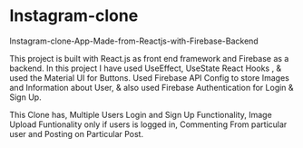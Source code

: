 # Instagram-clone
Instagram-clone-App-Made-from-Reactjs-with-Firebase-Backend

This project is built with React.js as front end framework and Firebase as a backend.
In this project I have used UseEffect, UseState React Hooks , &
used the Material UI for Buttons.
Used Firebase API Config to store Images and Information about User, &
also used Firebase Authentication for Login & Sign Up.

This Clone has,
Multiple Users Login and Sign Up Functionality,
Image Upload Funtionality only if users is logged in,
Commenting From particular user and Posting on Particular Post.
